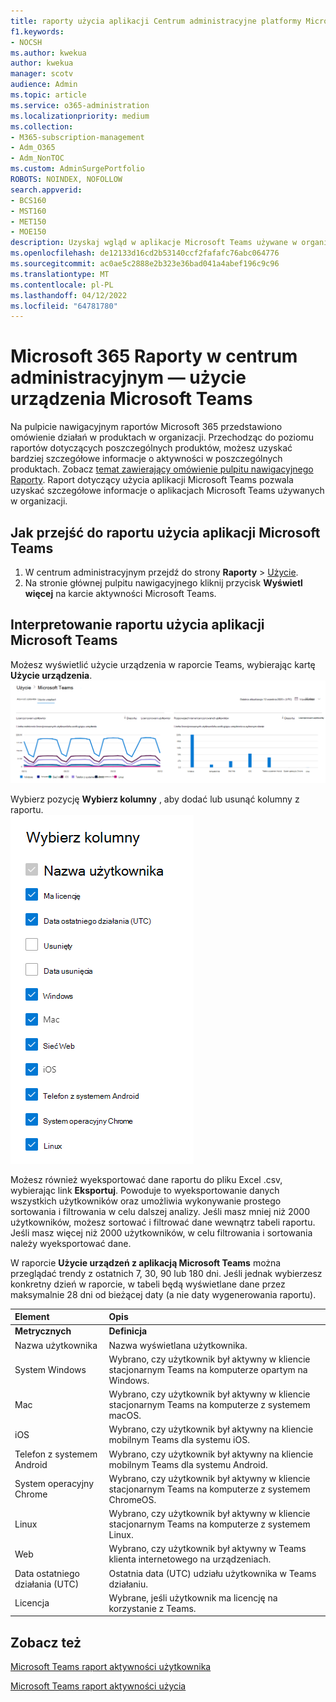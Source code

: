 ```yaml
---
title: raporty użycia aplikacji Centrum administracyjne platformy Microsoft 365 Teams
f1.keywords:
- NOCSH
ms.author: kwekua
author: kwekua
manager: scotv
audience: Admin
ms.topic: article
ms.service: o365-administration
ms.localizationpriority: medium
ms.collection:
- M365-subscription-management
- Adm_O365
- Adm_NonTOC
ms.custom: AdminSurgePortfolio
ROBOTS: NOINDEX, NOFOLLOW
search.appverid:
- BCS160
- MST160
- MET150
- MOE150
description: Uzyskaj wgląd w aplikacje Microsoft Teams używane w organizacji, uzyskując raport użycia aplikacji Microsoft Teams z raportów Microsoft 365.
ms.openlocfilehash: de12133d16cd2b53140ccf2fafafc76abc064776
ms.sourcegitcommit: ac0ae5c2888e2b323e36bad041a4abef196c9c96
ms.translationtype: MT
ms.contentlocale: pl-PL
ms.lasthandoff: 04/12/2022
ms.locfileid: "64781780"
---
```

# <a name="microsoft-365-reports-in-the-admin-center---microsoft-teams-device-usage"></a>Microsoft 365 Raporty w centrum administracyjnym — użycie urządzenia Microsoft Teams

Na pulpicie nawigacyjnym raportów Microsoft 365 przedstawiono omówienie działań w produktach w organizacji. Przechodząc do poziomu raportów dotyczących poszczególnych produktów, możesz uzyskać bardziej szczegółowe informacje o aktywności w poszczególnych produktach. Zobacz [temat zawierający omówienie pulpitu nawigacyjnego Raporty](activity-reports.md). Raport dotyczący użycia aplikacji Microsoft Teams pozwala uzyskać szczegółowe informacje o aplikacjach Microsoft Teams używanych w organizacji.
  
## <a name="how-to-get-to-the-microsoft-teams-app-usage-report"></a>Jak przejść do raportu użycia aplikacji Microsoft Teams

1. W centrum administracyjnym przejdź do strony **Raporty** \> <a href="https://go.microsoft.com/fwlink/p/?linkid=2074756" target="_blank">Użycie</a>. 
2. Na stronie głównej pulpitu nawigacyjnego kliknij przycisk **Wyświetl więcej** na karcie aktywności Microsoft Teams.
  
## <a name="interpret-the-microsoft-teams-app-usage-report"></a>Interpretowanie raportu użycia aplikacji Microsoft Teams

Możesz wyświetlić użycie urządzenia w raporcie Teams, wybierając kartę **Użycie urządzenia**.<br/>![Microsoft 365 raporty — Microsoft Teams użycie urządzenia.](../../media/e46c7f7c-8371-4a20-ae82-b20df64b0205.png)

Wybierz pozycję **Wybierz kolumny** , aby dodać lub usunąć kolumny z raportu.  <br/> ![Teams raport urządzenia użytkownika — wybierz kolumny.](../../media/3358d5d9-931b-4d30-931f-450b2f5717da.png)

Możesz również wyeksportować dane raportu do pliku Excel .csv, wybierając link **Eksportuj**. Powoduje to wyeksportowanie danych wszystkich użytkowników oraz umożliwia wykonywanie prostego sortowania i filtrowania w celu dalszej analizy. Jeśli masz mniej niż 2000 użytkowników, możesz sortować i filtrować dane wewnątrz tabeli raportu. Jeśli masz więcej niż 2000 użytkowników, w celu filtrowania i sortowania należy wyeksportować dane. 

W raporcie **Użycie urządzeń z aplikacją Microsoft Teams** można przeglądać trendy z ostatnich 7, 30, 90 lub 180 dni. Jeśli jednak wybierzesz konkretny dzień w raporcie, w tabeli będą wyświetlane dane przez maksymalnie 28 dni od bieżącej daty (a nie daty wygenerowania raportu).
  
|Element|Opis|
|:-----|:-----|
|**Metrycznych**|**Definicja**|
|Nazwa użytkownika  <br/> |Nazwa wyświetlana użytkownika.  <br/> |
|System Windows  <br/> |Wybrano, czy użytkownik był aktywny w kliencie stacjonarnym Teams na komputerze opartym na Windows.  <br/> |
|Mac  <br/> |Wybrano, czy użytkownik był aktywny w kliencie stacjonarnym Teams na komputerze z systemem macOS.  <br/> |
|iOS  <br/> |Wybrano, czy użytkownik był aktywny na kliencie mobilnym Teams dla systemu iOS.  <br/> |
|Telefon z systemem Android  <br/> | Wybrano, czy użytkownik był aktywny na kliencie mobilnym Teams dla systemu Android.  <br/> |
|System operacyjny Chrome  <br/> |Wybrano, czy użytkownik był aktywny w kliencie stacjonarnym Teams na komputerze z systemem ChromeOS.|
|Linux  <br/> | Wybrano, czy użytkownik był aktywny w kliencie stacjonarnym Teams na komputerze z systemem Linux.  <br/> |
|Web  <br/> |Wybrano, czy użytkownik był aktywny w Teams klienta internetowego na urządzeniach.|
|Data ostatniego działania (UTC)  <br/> |Ostatnia data (UTC) udziału użytkownika w Teams działaniu.  <br/> |
|Licencja|Wybrane, jeśli użytkownik ma licencję na korzystanie z Teams.|

## <a name="see-also"></a>Zobacz też
[Microsoft Teams raport aktywności użytkownika](../activity-reports/microsoft-teams-user-activity-preview.md) 

[Microsoft Teams raport aktywności użycia](../activity-reports/microsoft-teams-usage-activity.md) 
